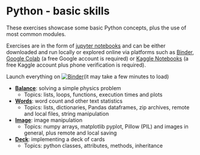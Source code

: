 # Python - basic skills

These exercises showcase some basic Python concepts, plus the use of most common modules. 

Exercises are in the form of [jupyter notebooks](https://jupyter.org/) and can be either downloaded and run locally or explored online via platforms such as [Binder](https://mybinder.org/), [Google Colab](https://colab.research.google.com/) (a free Google account is required) or [Kaggle Notebooks](https://www.kaggle.com/notebooks) (a free Kaggle account plus phone verification is required).

Launch everything on [![Binder](https://mybinder.org/badge_logo.svg)](https://mybinder.org/v2/gh/ne1s0n/coding_excercises/HEAD)(it may take a few minutes to load)


- [**Balance**](balance.ipynb): solving a simple physics problem
    - Topics: lists, loops, functions, execution times and plots
- [**Words**](words.ipynb): word count and other text statistics
    - Topics: lists, dictionaries, Pandas dataframes, zip archives, remote and local files, string manipulation
- [**Image**](image.ipynb): image manipulation
    - Topics: numpy arrays, matplotlib pyplot, Pillow (PIL) and images in general, plus remote and local saving
- [**Deck**](deck.ipynb): implementing a deck of cards
    - Topics: python classes, attributes, methods, inheritance
